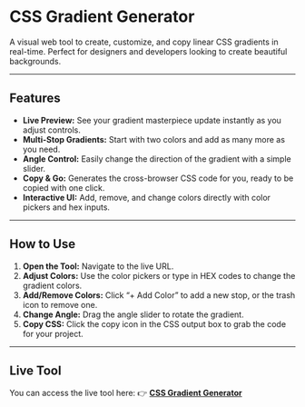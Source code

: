 # **CSS Gradient Generator**

A visual web tool to create, customize, and copy linear CSS gradients in real-time. Perfect for designers and developers looking to create beautiful backgrounds.

---

## **Features**

* **Live Preview:** See your gradient masterpiece update instantly as you adjust controls.
* **Multi-Stop Gradients:** Start with two colors and add as many more as you need.
* **Angle Control:** Easily change the direction of the gradient with a simple slider.
* **Copy & Go:** Generates the cross-browser CSS code for you, ready to be copied with one click.
* **Interactive UI:** Add, remove, and change colors directly with color pickers and hex inputs.

---

## **How to Use**

1. **Open the Tool:** Navigate to the live URL.
2. **Adjust Colors:** Use the color pickers or type in HEX codes to change the gradient colors.
3. **Add/Remove Colors:** Click “+ Add Color” to add a new stop, or the trash icon to remove one.
4. **Change Angle:** Drag the angle slider to rotate the gradient.
5. **Copy CSS:** Click the copy icon in the CSS output box to grab the code for your project.

---

## **Live Tool**

You can access the live tool here:
👉 [**CSS Gradient Generator**](https://itxcrusher.github.io/css-gradient-generator/)
